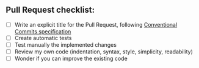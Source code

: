 ## Pull Request checklist:

- [ ] Write an explicit title for the Pull Request, following [Conventional Commits specification](https://www.conventionalcommits.org)
- [ ] Create automatic tests
- [ ] Test manually the implemented changes
- [ ] Review my own code (indentation, syntax, style, simplicity, readability)
- [ ] Wonder if you can improve the existing code

